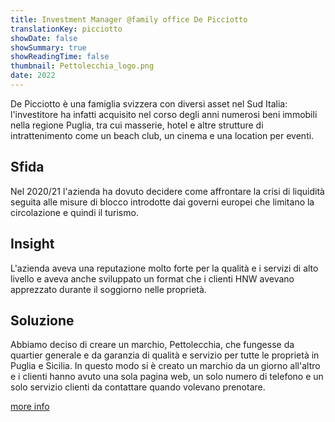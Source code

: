 ```yaml
---
title: Investment Manager @family office De Picciotto
translationKey: picciotto
showDate: false
showSummary: true
showReadingTime: false
thumbnail: Pettolecchia_logo.png
date: 2022
---
```


De Picciotto è una famiglia svizzera con diversi asset nel Sud Italia: l'investitore ha infatti acquisito nel corso degli anni numerosi beni immobili nella regione Puglia, tra cui masserie, hotel e altre strutture di intrattenimento come un beach club, un cinema e una location per eventi.

## Sfida

Nel 2020/21 l'azienda ha dovuto decidere come affrontare la crisi di liquidità seguita alle misure di blocco introdotte dai governi europei che limitano la circolazione e quindi il turismo.

## Insight

L'azienda aveva una reputazione molto forte per la qualità e i servizi di alto livello e aveva anche sviluppato un format che i clienti HNW avevano apprezzato durante il soggiorno nelle proprietà.

## Soluzione

Abbiamo deciso di creare un marchio, Pettolecchia, che fungesse da quartier generale e da garanzia di qualità e servizio per tutte le proprietà in Puglia e Sicilia. In questo modo si è creato un marchio da un giorno all'altro e i clienti hanno avuto una sola pagina web, un solo numero di telefono e un solo servizio clienti da contattare quando volevano prenotare.

[more info](https://www.pettolecchiacollection.com/)
